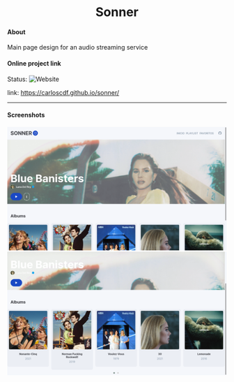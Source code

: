 <h1 align="center"> Sonner</h1>


#### About

Main page design for an audio streaming service



#### Online project link

Status: ![Website](https://img.shields.io/website?down_message=offline&label=site&up_message=online&url=http%3A%2F%2Fcarloscdf.github.io/sonner/) 

link: https://carloscdf.github.io/sonner/ 

---

#### Screenshots



<img src="https://raw.githubusercontent.com/carloscdf/sonner/master/screenshots/01.png" alt="screenshot">



<img src="https://raw.githubusercontent.com/carloscdf/sonner/master/screenshots/02.png" alt="screenshot mobile">
